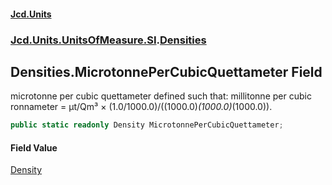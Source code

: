 #### [Jcd.Units](index.md 'index')
### [Jcd.Units.UnitsOfMeasure.SI](Jcd.Units.UnitsOfMeasure.SI.md 'Jcd.Units.UnitsOfMeasure.SI').[Densities](Densities.md 'Jcd.Units.UnitsOfMeasure.SI.Densities')

## Densities.MicrotonnePerCubicQuettameter Field

microtonne per cubic quettameter defined such that: millitonne per cubic ronnameter = μt/Qm³ × (1.0/1000.0)/((1000.0)*(1000.0)*(1000.0)).

```csharp
public static readonly Density MicrotonnePerCubicQuettameter;
```

#### Field Value
[Density](Density.md 'Jcd.Units.UnitTypes.Density')